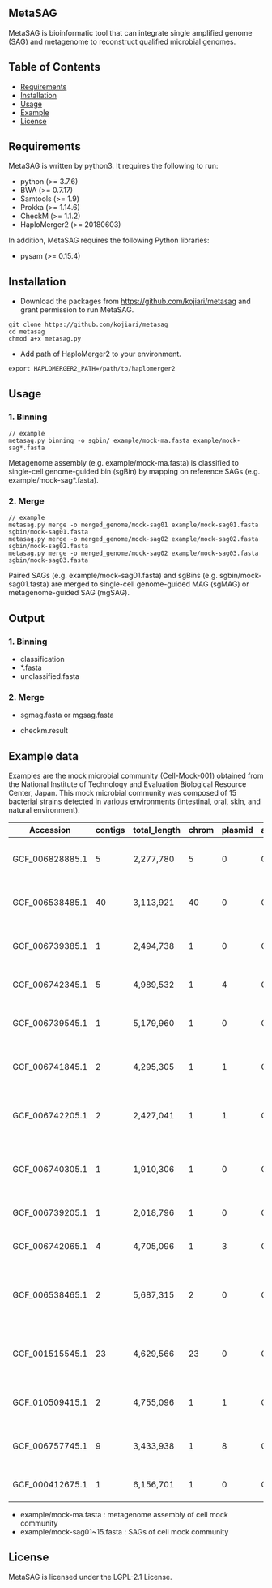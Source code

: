 MetaSAG
------
MetaSAG is bioinformatic tool that can integrate single amplified genome (SAG) and metagenome to reconstruct qualified microbial genomes.

Table of Contents
------

  * [Requirements](#requirements)
  * [Installation](#installation)
  * [Usage](#usage)
  * [Example](#example)
  * [License](#license)

Requirements
------
MetaSAG is written by python3. It requires the following to run:

  * python (>= 3.7.6)
  * BWA (>= 0.7.17)
  * Samtools (>= 1.9)
  * Prokka (>= 1.14.6)
  * CheckM (>= 1.1.2)
  * HaploMerger2 (>= 20180603)

In addition, MetaSAG requires the following Python libraries:

  * pysam (>= 0.15.4)

Installation
------

* Download the packages from https://github.com/kojiari/metasag and grant permission to run MetaSAG.
```
git clone https://github.com/kojiari/metasag
cd metasag
chmod a+x metasag.py

```

* Add path of HaploMerger2 to your environment.
```
export HAPLOMERGER2_PATH=/path/to/haplomerger2
```

Usage
------
### 1. Binning
```
// example
metasag.py binning -o sgbin/ example/mock-ma.fasta example/mock-sag*.fasta
```

Metagenome assembly (e.g. example/mock-ma.fasta) is classified to single-cell genome-guided bin (sgBin) by mapping on reference SAGs (e.g. example/mock-sag*.fasta).

### 2. Merge
```
// example
metasag.py merge -o merged_genome/mock-sag01 example/mock-sag01.fasta sgbin/mock-sag01.fasta
metasag.py merge -o merged_genome/mock-sag02 example/mock-sag02.fasta sgbin/mock-sag02.fasta
metasag.py merge -o merged_genome/mock-sag02 example/mock-sag03.fasta sgbin/mock-sag03.fasta
```

Paired SAGs (e.g. example/mock-sag01.fasta) and sgBins (e.g. sgbin/mock-sag01.fasta) are merged to single-cell genome-guided MAG (sgMAG) or metagenome-guided SAG (mgSAG).

Output
------
### 1. Binning

* classification
* *.fasta
* unclassified.fasta

### 2. Merge

* sgmag.fasta or mgsag.fasta
+ checkm.result

Example data
------
Examples are the mock microbial community (Cell-Mock-001) obtained from the National Institute of Technology and Evaluation Biological Resource Center, Japan.  This mock microbial community was composed of 15 bacterial strains detected in various environments (intestinal, oral, skin, and natural environment).

|Accession|contigs|total_length|chrom|plasmid|asm_level|NBRC|Name|
|----|----|----|----|----|----|----|----|
|GCF_006828885.1|5|2,277,780|5|0|Contig|113353|Bifidobacterium pseudocatenulatum Scardovi et al. 1979|
|GCF_006538485.1|40|3,113,921|40|0|Contig|15291|Corynebacterium striatum (Chester 1901) Eberson 1918|
|GCF_006739385.1|1|2,494,738|1|0|Complete|107605|Cutibacterium acnes subsp. acnes (Gilchrist 1900) Nouioui et al. 2018|
|GCF_006742345.1|5|4,989,532|1|4|Complete|113350|Bacteroides uniformis Eggerth and Gagnon 1933|
|GCF_006739545.1|1|5,179,960|1|0|Complete|113806|Parabacteroides distasonis Sakamoto and Benno 2006|
|GCF_006741845.1|2|4,295,305|1|1|Complete|13719|Bacillus subtilis subsp. subtilis (Ehrenberg 1835) Cohn 1872|
|GCF_006742205.1|2|2,427,041|1|1|Complete|100911|Staphylococcus epidermidis (Winslow and Winslow 1908) Evans 1916|
|GCF_006740305.1|1|1,910,306|1|0|Complete|3202|Lactobacillus delbrueckii subsp. delbrueckii (Leichmann 1896) Beijerinck 1901|
|GCF_006739205.1|1|2,018,796|1|0|Complete|13955|Streptococcus mutans Clarke 1924|
|GCF_006742065.1|4|4,705,096|1|3|Complete|13949|Clostridium butyricum Prazmowski 1880|
|GCF_006538465.1|2|5,687,315|2|0|Contig|113352|Clostridium clostridioforme corrig. (Burri and Ankersmit 1906) Kaneuchi et al. 1976|
|GCF_001515545.1|23|4,629,566|23|0|Contig|13299|Comamonas terrigena (ex Hugh 1962) De Vos et al. 1985 emend. Wauters et al. 2003|
|GCF_010509415.1|2|4,755,096|1|1|Complete|3301|Escherichia coli (Migula 1895) Castellani and Chalmers 1919|
|GCF_006757745.1|9|3,433,938|1|8|Complete|102413|Acinetobacter radioresistens Nishimura et al. 1988|
|GCF_000412675.1|1|6,156,701|1|0|Complete|14164|Pseudomonas putida (Trevisan 1889) Migula 1895|

* example/mock-ma.fasta : metagenome assembly of cell mock community
* example/mock-sag01~15.fasta : SAGs of cell mock community

License
------
MetaSAG is licensed under the  LGPL-2.1 License.
